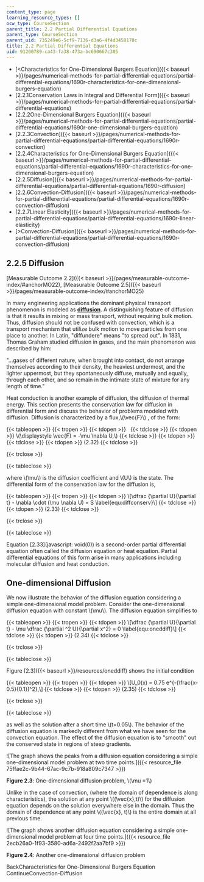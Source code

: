 ```yaml
---
content_type: page
learning_resource_types: []
ocw_type: CourseSection
parent_title: 2.2 Partial Differential Equations
parent_type: CourseSection
parent_uid: 735249e6-5cf9-7136-d3a6-4f4d3458178c
title: 2.2 Partial Differential Equations
uid: 91200789-ca43-fa38-473a-bc690667c305
---
```


*   [\<Characteristics for One-Dimensional Burgers Equation]({{< baseurl >}}/pages/numerical-methods-for-partial-differential-equations/partial-differential-equations/1690r-characteristics-for-one-dimensional-burgers-equation)
*   [2.2.1Conservation Laws in Integral and Differential Form]({{< baseurl >}}/pages/numerical-methods-for-partial-differential-equations/partial-differential-equations)
*   [2.2.2One-Dimensional Burgers Equation]({{< baseurl >}}/pages/numerical-methods-for-partial-differential-equations/partial-differential-equations/1690r-one-dimensional-burgers-equation)
*   [2.2.3Convection]({{< baseurl >}}/pages/numerical-methods-for-partial-differential-equations/partial-differential-equations/1690r-convection)
*   [2.2.4Characteristics for One-Dimensional Burgers Equation]({{< baseurl >}}/pages/numerical-methods-for-partial-differential-equations/partial-differential-equations/1690r-characteristics-for-one-dimensional-burgers-equation)
*   [2.2.5Diffusion]({{< baseurl >}}/pages/numerical-methods-for-partial-differential-equations/partial-differential-equations/1690r-diffusion)
*   [2.2.6Convection-Diffusion]({{< baseurl >}}/pages/numerical-methods-for-partial-differential-equations/partial-differential-equations/1690r-convection-diffusion)
*   [2.2.7Linear Elasticity]({{< baseurl >}}/pages/numerical-methods-for-partial-differential-equations/partial-differential-equations/1690r-linear-elasticity)
*   [\>Convection-Diffusion]({{< baseurl >}}/pages/numerical-methods-for-partial-differential-equations/partial-differential-equations/1690r-convection-diffusion)

2.2.5 Diffusion
---------------

[Measurable Outcome 2.2]({{< baseurl >}}/pages/measurable-outcome-index/#anchorMO22), [Measurable Outcome 2.5]({{< baseurl >}}/pages/measurable-outcome-index/#anchorMO25)

In many engineering applications the dominant physical transport phenomenon is modeled as [**diffusion**](http://en.wikipedia.org/wiki/Diffusion). A distinguishing feature of diffusion is that it results in mixing or mass transport, without requiring bulk motion. Thus, diffusion should not be confused with convection, which is a transport mechanism that utilize bulk motion to move particles from one place to another. In Latin, "diffundere" means "to spread out". In 1831, Thomas Graham studied diffusion in gases, and the main phenomenon was described by him:

"...gases of different nature, when brought into contact, do not arrange themselves according to their density, the heaviest undermost, and the lighter uppermost, but they spontaneously diffuse, mutually and equally, through each other, and so remain in the intimate state of mixture for any length of time."

Heat conduction is another example of diffusion, the diffusion of thermal energy. This section presents the conservation law for diffusion in differential form and discuss the behavior of problems modeled with diffusion. Diffusion is characterized by a flux,\\(\\vec{F}\\) , of the form:

{{< tableopen >}}
{{< tropen >}}
{{< tdopen >}}
 
{{< tdclose >}}
{{< tdopen >}}
\\(\\displaystyle \\vec{F} = -\\mu \\nabla U,\\)
{{< tdclose >}}
{{< tdopen >}}
 
{{< tdclose >}}
{{< tdopen >}}
(2.32)
{{< tdclose >}}

{{< trclose >}}

{{< tableclose >}}

where \\(\\mu\\) is the diffusion coefficient and \\(U\\) is the state. The differential form of the conservation law for the diffusion is,

{{< tableopen >}}
{{< tropen >}}
{{< tdopen >}}
\\\[\\dfrac {\\partial U}{\\partial t} - \\nabla \\cdot (\\mu \\nabla U) = S \\label{equ:diffconserv}\\\]
{{< tdclose >}}
{{< tdopen >}}
(2.33)
{{< tdclose >}}

{{< trclose >}}

{{< tableclose >}}

Equation [2.33](javascript: void(0)) is a second-order partial differential equation often called the diffusion equation or heat equation. Partial differential equations of this form arise in many applications including molecular diffusion and heat conduction.

One-dimensional Diffusion
-------------------------

We now illustrate the behavior of the diffusion equation considering a simple one-dimensional model problem. Consider the one-dimensional diffusion equation with constant \\(\\mu\\). The diffusion equation simplifies to

{{< tableopen >}}
{{< tropen >}}
{{< tdopen >}}
\\\[\\dfrac {\\partial U}{\\partial t} - \\mu \\dfrac {\\partial ^2 U}{\\partial x^2} = 0 \\label{equ:oneddiff}\\\]
{{< tdclose >}}
{{< tdopen >}}
(2.34)
{{< tdclose >}}

{{< trclose >}}

{{< tableclose >}}

Figure [2.3]({{< baseurl >}}/resources/oneddiff) shows the initial condition

{{< tableopen >}}
{{< tropen >}}
{{< tdopen >}}
\\\[U\_0(x) = 0.75 e^{-(\\frac{x-0.5}{0.1})^2},\\\]
{{< tdclose >}}
{{< tdopen >}}
(2.35)
{{< tdclose >}}

{{< trclose >}}

{{< tableclose >}}

as well as the solution after a short time \\(t=0.05\\). The behavior of the diffusion equation is markedly different from what we have seen for the convection equation. The effect of the diffusion equation is to "smooth" out the conserved state in regions of steep gradients.

![The graph shows the peaks from a diffusion equation considering a simple one-dimensional model problem at two time points.]({{< resource_file 75ffae2c-9b44-67ac-9c7b-918a809c7347 >}})

**Figure 2.3**: One-dimensional diffusion problem, \\(\\mu =1\\)

Unlike in the case of convection, (where the domain of dependence is along characteristics), the solution at any point \\((\\vec{x},t)\\) for the diffusion equation depends on the solution everywhere else in the domain. Thus the domain of dependence at any point \\((\\vec{x}, t)\\) is the entire domain at all previous time.

![The graph shows another diffusion equation considering a simple one-dimensional model problem at four time points.]({{< resource_file 2ecb26a0-1f93-3580-ad6a-2492f2aa7bf9 >}})

**Figure 2.4**: Another one-dimensional diffusion problem

BackCharacteristics for One-Dimensional Burgers Equation ContinueConvection-Diffusion